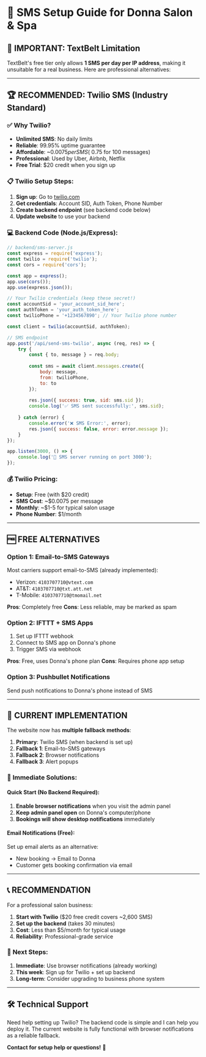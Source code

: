 # 📱 SMS Setup Guide for Donna Salon & Spa

## 🚨 **IMPORTANT: TextBelt Limitation**
TextBelt's free tier only allows **1 SMS per day per IP address**, making it unsuitable for a real business. Here are professional alternatives:

---

## 🏆 **RECOMMENDED: Twilio SMS (Industry Standard)**

### ✅ **Why Twilio?**
- **Unlimited SMS**: No daily limits
- **Reliable**: 99.95% uptime guarantee  
- **Affordable**: ~$0.0075 per SMS (~$0.75 for 100 messages)
- **Professional**: Used by Uber, Airbnb, Netflix
- **Free Trial**: $20 credit when you sign up

### 📋 **Twilio Setup Steps:**

1. **Sign up**: Go to [twilio.com](https://www.twilio.com)
2. **Get credentials**: Account SID, Auth Token, Phone Number
3. **Create backend endpoint** (see backend code below)
4. **Update website** to use your backend

### 💻 **Backend Code (Node.js/Express):**

```javascript
// backend/sms-server.js
const express = require('express');
const twilio = require('twilio');
const cors = require('cors');

const app = express();
app.use(cors());
app.use(express.json());

// Your Twilio credentials (keep these secret!)
const accountSid = 'your_account_sid_here';
const authToken = 'your_auth_token_here'; 
const twilioPhone = '+1234567890'; // Your Twilio phone number

const client = twilio(accountSid, authToken);

// SMS endpoint
app.post('/api/send-sms-twilio', async (req, res) => {
    try {
        const { to, message } = req.body;
        
        const sms = await client.messages.create({
            body: message,
            from: twilioPhone,
            to: to
        });
        
        res.json({ success: true, sid: sms.sid });
        console.log('✅ SMS sent successfully:', sms.sid);
        
    } catch (error) {
        console.error('❌ SMS Error:', error);
        res.json({ success: false, error: error.message });
    }
});

app.listen(3000, () => {
    console.log('🚀 SMS server running on port 3000');
});
```

### 💰 **Twilio Pricing:**
- **Setup**: Free (with $20 credit)
- **SMS Cost**: ~$0.0075 per message
- **Monthly**: ~$1-5 for typical salon usage
- **Phone Number**: $1/month

---

## 🆓 **FREE ALTERNATIVES**

### **Option 1: Email-to-SMS Gateways**
Most carriers support email-to-SMS (already implemented):
- Verizon: `4103707710@vtext.com`
- AT&T: `4103707710@txt.att.net`
- T-Mobile: `4103707710@tmomail.net`

**Pros**: Completely free
**Cons**: Less reliable, may be marked as spam

### **Option 2: IFTTT + SMS Apps**
1. Set up IFTTT webhook
2. Connect to SMS app on Donna's phone
3. Trigger SMS via webhook

**Pros**: Free, uses Donna's phone plan
**Cons**: Requires phone app setup

### **Option 3: Pushbullet Notifications**
Send push notifications to Donna's phone instead of SMS

---

## 🔧 **CURRENT IMPLEMENTATION**

The website now has **multiple fallback methods**:

1. **Primary**: Twilio SMS (when backend is set up)
2. **Fallback 1**: Email-to-SMS gateways  
3. **Fallback 2**: Browser notifications
4. **Fallback 3**: Alert popups

### 🚀 **Immediate Solutions:**

#### **Quick Start (No Backend Required):**
1. **Enable browser notifications** when you visit the admin panel
2. **Keep admin panel open** on Donna's computer/phone
3. **Bookings will show desktop notifications** immediately

#### **Email Notifications (Free):**
Set up email alerts as an alternative:
- New booking → Email to Donna
- Customer gets booking confirmation via email

---

## 📞 **RECOMMENDATION**

For a professional salon business:

1. **Start with Twilio** ($20 free credit covers ~2,600 SMS)
2. **Set up the backend** (takes 30 minutes)
3. **Cost**: Less than $5/month for typical usage
4. **Reliability**: Professional-grade service

### 🎯 **Next Steps:**

1. **Immediate**: Use browser notifications (already working)
2. **This week**: Sign up for Twilio + set up backend
3. **Long-term**: Consider upgrading to business phone system

---

## 🛠️ **Technical Support**

Need help setting up Twilio? The backend code is simple and I can help you deploy it. The current website is fully functional with browser notifications as a reliable fallback.

**Contact for setup help or questions!** 📧
